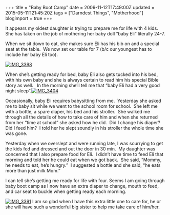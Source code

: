 +++
title = "Baby Boot Camp"
date = 2009-11-12T17:49:00Z
updated = 2015-05-11T21:45:20Z
tags = ["Darndest Things", "Motherhood"]
blogimport = true 
+++

It appears my oldest daughter is trying to prepare me for life with 4 kids.&#160; She has taken on the job of mothering her baby doll “baby Eli” literally 24-7.&#160; 

When we sit down to eat, she makes sure Eli has his bib on and a special seat at the table.&#160; We now set our table for 7 (b/c our youngest has to include her baby Eli too).&#160; 

[![IMG_3398](https://latc.s3.amazonaws.com/wp-content/uploads/2009/11/IMG_3398.jpg "IMG_3398")](https://latc.s3.amazonaws.com/wp-content/uploads/2009/11/IMG_3398.jpg) 

When she’s getting ready for bed, baby Eli also gets tucked into his bed, with his own baby and she is always certain to read him his special Bible story as well.&#160;&#160; In the morning she’ll tell me that “baby Eli had a very good night sleep”.[![IMG_3404](https://latc.s3.amazonaws.com/wp-content/uploads/2009/11/IMG_3404.jpg "IMG_3404")](https://latc.s3.amazonaws.com/wp-content/uploads/2009/11/IMG_3404.jpg)

Occasionally, baby Eli requires babysitting from me.&#160; Yesterday she asked me to baby sit while we went to the school room for school.&#160; She left me with a bottle, a spare diaper, his bed and his stroller.&#160; She walked me through all the details of how to take care of him and when she returned from her “time at school” she asked how he did.&#160; Did I change his diaper?&#160; Did I feed him?&#160; I told her he slept soundly in his stroller the whole time she was gone.&#160; 

Yesterday when we overslept and were running late, I was scurrying to get the kids fed and dressed and out the door in 30 min.&#160; My daughter was concerned that I also prepare food for Eli.&#160; I didn’t have time to feed Eli that morning and told her he could eat when we got back.&#160; She said, “Mommy, he needs to eat, he’s hungry.”&#160; I suggested a bottle and she said, “he eats more than just milk Mom.”&#160; 

I can tell she’s getting me ready for life with four. Seems I am going through baby boot camp as I now have an extra diaper to change, mouth to feed, and car seat to buckle when getting ready each morning.&#160; 

[![IMG_3391](https://latc.s3.amazonaws.com/wp-content/uploads/2009/11/IMG_3391.jpg "IMG_3391")](https://latc.s3.amazonaws.com/wp-content/uploads/2009/11/IMG_3391.jpg) I am so glad when I have this extra little one to care for, he or she will have such a wonderful big sister to help me take care of him/her. 
